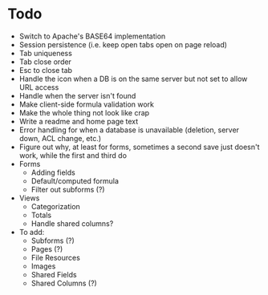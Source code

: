 Todo
====

- Switch to Apache's BASE64 implementation
- Session persistence (i.e. keep open tabs open on page reload)
- Tab uniqueness
- Tab close order
- Esc to close tab
- Handle the icon when a DB is on the same server but not set to allow URL access
- Handle when the server isn't found
- Make client-side formula validation work
- Make the whole thing not look like crap
- Write a readme and home page text
- Error handling for when a database is unavailable (deletion, server down, ACL change, etc.)
- Figure out why, at least for forms, sometimes a second save just doesn't work, while the first and third do
- Forms
	- Adding fields
	- Default/computed formula
	- Filter out subforms (?)
- Views
	- Categorization
	- Totals
	- Handle shared columns?
- To add:
	- Subforms (?)
	- Pages (?)
	- File Resources
	- Images
	- Shared Fields
	- Shared Columns (?)
